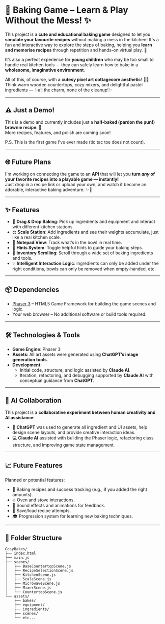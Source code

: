# 🍰 Baking Game – Learn & Play Without the Mess! ✨

This project is a **cute and educational baking game** designed to let you **simulate your favourite recipes** without making a mess in the kitchen! It's a fun and interactive way to explore the steps of baking, helping you **learn and memorise recipes** through repetition and hands-on virtual play. 🧁

It’s also a perfect experience for **young children** who may be too small to handle real kitchen tools — they can safely learn how to bake in a **wholesome, imaginative environment**.

All of this, of course, with a **cutesy pixel art cottagecore aesthetic**! 🏡🌸  
Think warm wooden countertops, cozy mixers, and delightful pastel ingredients — ✨all the charm, none of the cleanup!✨

---

## ⚠️ Just a Demo!

This is a demo and currently includes just a **half-baked (pardon the pun!) brownie recipe**. 🍫  
More recipes, features, and polish are coming soon!

P.S. This is the first game I've ever made (tic tac toe does not count).

---

## 🌐 Future Plans

I'm working on connecting the game to an **API** that will let you **turn *any* of your favorite recipes into a playable game — instantly!**  
Just drop in a recipe link or upload your own, and watch it become an adorable, interactive baking adventure. ✨🍪

---

## ✨ Features

- 🍞 **Drag & Drop Baking**: Pick up ingredients and equipment and interact with different kitchen stations.
- ⚖️ **Scale Station**: Add ingredients and see their weights accumulate, just like a real kitchen scale.
- 📝 **Notepad View**: Track what’s in the bowl in real time.
- 🧠 **Hints System**: Toggle helpful hints to guide your baking steps.
- 🎨 **Inventory Scrolling**: Scroll through a wide set of baking ingredients and tools.
- 💡 **Intelligent Interaction Logic**: Ingredients can only be added under the right conditions, bowls can only be removed when empty-handed, etc.

---

## 📦 Dependencies

- [Phaser 3](https://phaser.io/) – HTML5 Game Framework for building the game scenes and logic.
- Your web browser – No additional software or build tools required.

---

## 🛠 Technologies & Tools

- **Game Engine**: Phaser 3
- **Assets**: All art assets were generated using **ChatGPT’s image generation tools**.
- **Development**:
  - Initial code, structure, and logic assisted by **Claude AI**.
  - Iteration, refactoring, and debugging supported by **Claude AI** with conceptual guidance from **ChatGPT**.

---

## 🤖 AI Collaboration

This project is a **collaborative experiment between human creativity and AI assistance**:

- 🧠 **ChatGPT** was used to generate all ingredient and UI assets, help design scene layouts, and provide creative interaction ideas.
- 💻 **Claude AI** assisted with building the Phaser logic, refactoring class structure, and improving game state management.

---

## 📈 Future Features

Planned or potential features:

- 🧁 Baking recipes and success tracking (e.g., if you added the right amounts).
- 🔥 Oven and stove interactions.
- 🎉 Sound effects and animations for feedback.
- 💾 Save/load recipe attempts.
- 🎓 Progression system for learning new baking techniques.

---

## 📂 Folder Structure

```
CosyBakes/
├── index.html
├── main.js 
├── scenes/
│   ├── BaseCountertopScene.js 
│   ├── RecipeSelectionScene.js 
│   ├── KitchenScene.js 
│   ├── ScaleScene.js 
│   ├── MicrowaveScene.js 
│   ├── MixerScene.js 
│   └── CountertopScene.js 
└── assets/ 
    ├── bakes/
    ├── equipment/
    ├── ingredients/
    ├── scenes/
    └── etc...
```

